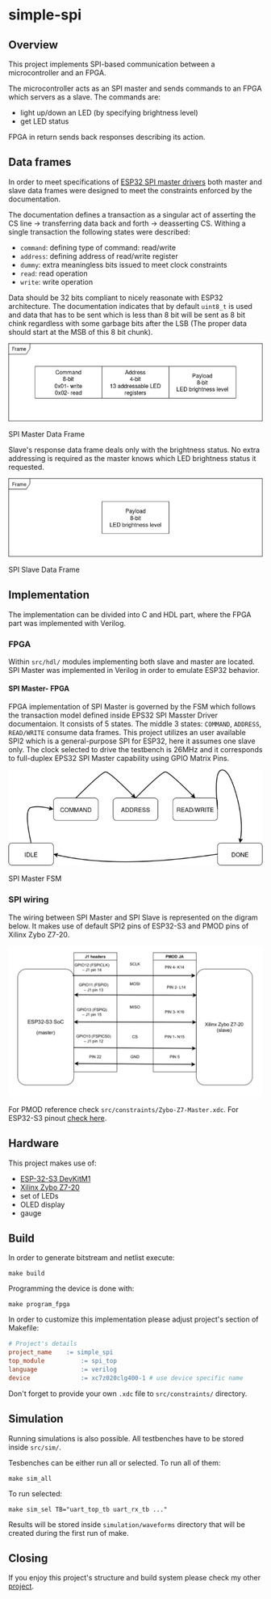 # simple-spi
## Overview
This project implements SPI-based communication between a microcontroller and an FPGA. 

The microcontroller acts as an SPI master and sends commands to an FPGA which servers as a slave. The commands are:

- light up/down an LED (by specifying brightness level)
- get LED status

FPGA in return sends back responses describing its action.

## Data frames
In order to meet specifications of [ESP32 SPI master drivers](https://docs.espressif.com/projects/esp-idf/en/stable/esp32/api-reference/peripherals/spi_master.html) both master and slave data frames were designed to meet the constraints enforced by the documentation.

The documentation defines a transaction as a singular act of asserting the CS line -> transferring data back and forth -> deasserting CS. Withing a single transaction the following states were described:

- ```command```: defining type of command: read/write
- ```address```: defining address of read/write register
- ```dummy```: extra meaningless bits issued to meet clock constraints
- ```read```: read operation
- ```write```: write operation

Data should be 32 bits compliant to nicely reasonate with ESP32 architecture. The documentation indicates that by default ```uint8_t``` is used and data that has to be sent which is less than 8 bit will be sent as 8 bit chink regardless with some garbage bits after the LSB (The proper data should start at the MSB of this 8 bit chunk).

![SPI Master Data Frame](docs/diagrams/spi_master_data_frame.png)

SPI Master Data Frame

Slave's response data frame deals only with the brightness status. No extra addressing is required as the master knows which LED brightness status it requested.

![SPI Slave Data Frame](docs/diagrams/spi_slave_data_frame.png)

SPI Slave Data Frame

## Implementation
The implementation can be divided into C and HDL part, where the FPGA part was implemented with Verilog.

### FPGA
Within ```src/hdl/``` modules implementing both slave and master are located. SPI Master was implemented in Verilog in order to emulate ESP32 behavior.

#### SPI Master- FPGA
FPGA implementation of SPI Master is governed by the FSM which follows the transaction model defined inside EPS32 SPI Masster Driver documentaion. It consists of 5 states. The middle 3 states: ```COMMAND```, ```ADDRESS```, ```READ/WRITE``` consume data frames. This project utilizes an user available SPI2 which is a general-purpose SPI for ESP32, here it assumes one slave only. The clock selected to drive the testbench is 26MHz and it corresponds to full-duplex EPS32 SPI Master capability using GPIO Matrix Pins.

![SPI Master FSM](docs/diagrams/spi_master_fpga_FSM.png)

SPI Master FSM

### SPI wiring
The wiring between SPI Master and SPI Slave is represented on the digram below. It makes use of default SPI2 pins of ESP32-S3 and PMOD pins of Xilinx Zybo Z7-20.

![SPI wiring](docs/diagrams/spi_wiring.png)

For PMOD reference check ```src/constraints/Zybo-Z7-Master.xdc```.
For ESP32-S3 pinout [check here](https://docs.espressif.com/projects/esp-dev-kits/en/latest/esp32s3/esp32-s3-devkitm-1/user_guide.html#related-documents).

## Hardware
This project makes use of:

- [ESP-32-S3 DevKitM1](https://docs.espressif.com/projects/esp-dev-kits/en/latest/esp32s3/esp32-s3-devkitm-1/index.html)
- [Xilinx Zybo Z7-20](https://digilent.com/shop/zybo-z7-zynq-7000-arm-fpga-soc-development-board/)
- set of LEDs
- OLED display
- gauge

## Build
In order to generate bitstream and netlist execute:
```
make build
```

Programming the device is done with:
```
make program_fpga
```

In order to customize this implementation please adjust project's section of Makefile:
```Makefile
# Project's details
project_name    := simple_spi
top_module          := spi_top
language            := verilog
device              := xc7z020clg400-1 # use device specific name
```

Don't forget to provide your own ```.xdc``` file to ```src/constraints/``` directory.

## Simulation
Running simulations is also possible. All testbenches have to be stored inside ```src/sim/```.

Tesbenches can be either run all or selected.
To run all of them:
```
make sim_all
```

To run selected:
```
make sim_sel TB="uart_top_tb uart_rx_tb ..."
```

Results will be stored inside ```simulation/waveforms``` directory that will be created during the first run of make.

## Closing
If you enjoy this project's structure and build system please check my other [project](https://github.com/szymek1/FPGA-TCL-Makefile-template).
